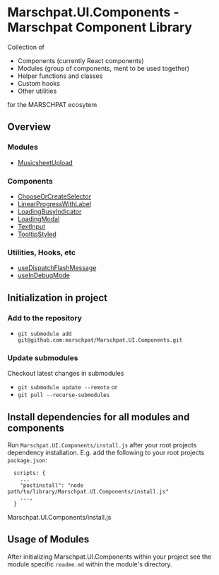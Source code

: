# Marschpat.UI.Components - Marschpat Component Library

Collection of
 - Components (currently React components)
 - Modules (group of components, ment to be used together)
 - Helper functions and classes
 - Custom hooks
 - Other utilities

for the MARSCHPAT ecosytem

## Overview
### Modules
 - [MusicsheetUpload](./modules/MusicsheetUpload/)

### Components
 - [ChooseOrCreateSelector](./components/ChooseOrCreateSelector.js)
 - [LinearProgressWithLabel](./components/LinearProgressWithLabel.js)
 - [LoadingBusyIndicator](./components/LoadingBusyIndicator.js)
 - [LoadingModal](./components/LoadingModal.js)
 - [TextInput](./components/TextInput.js)
 - [TooltipStyled](./components/TooltipStyled.js)

### Utilities, Hooks, etc
 - [useDispatchFlashMessage](./utils/useDisaptchFlashMessage.js)
 - [useInDebugMode](./utils/useInDebugMode)
## Initialization in project
### Add to the repository
 - `git submodule add git@github.com:marschpat/Marschpat.UI.Components.git`

### Update submodules
Checkout latest changes in submodules
  - `git submodule update --remote` or
  - `git pull --recurse-submodules`

## Install dependencies for all modules and components
Run `Marschpat.UI.Components/install.js` after your root projects dependency installation. E.g. add the following to your root projects `package.json`:

```
  scripts: {
    ...
    "postinstall": "node path/to/library/Marschpat.UI.Components/install.js"
    ...,
  }
```
Marschpat.UI.Components/install.js

## Usage of Modules
After initializing Marschpat.UI.Components within your project see the module specific `readme.md` within the module's directory.
